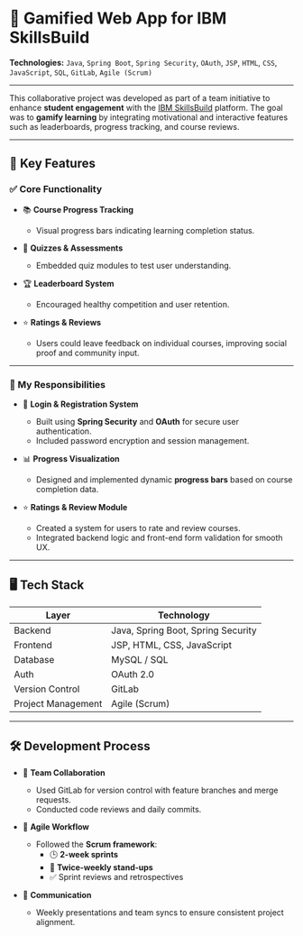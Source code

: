 # 🚀 Gamified Web App for IBM SkillsBuild

**Technologies:** `Java`, `Spring Boot`, `Spring Security`, `OAuth`, `JSP`, `HTML`, `CSS`, `JavaScript`, `SQL`, `GitLab`, `Agile (Scrum)`

---

This collaborative project was developed as part of a team initiative to enhance **student engagement** with the [IBM SkillsBuild](https://skillsbuild.org/) platform. The goal was to **gamify learning** by integrating motivational and interactive features such as leaderboards, progress tracking, and course reviews.

---

## 🎯 Key Features

### ✅ Core Functionality

- 📚 **Course Progress Tracking**
  - Visual progress bars indicating learning completion status.

- 🧠 **Quizzes & Assessments**
  - Embedded quiz modules to test user understanding.

- 🏆 **Leaderboard System**
  - Encouraged healthy competition and user retention.

- ⭐ **Ratings & Reviews**
  - Users could leave feedback on individual courses, improving social proof and community input.

---

### 🔐 My Responsibilities

- 🔐 **Login & Registration System**
  - Built using **Spring Security** and **OAuth** for secure user authentication.
  - Included password encryption and session management.

- 📊 **Progress Visualization**
  - Designed and implemented dynamic **progress bars** based on course completion data.

- ⭐ **Ratings & Review Module**
  - Created a system for users to rate and review courses.
  - Integrated backend logic and front-end form validation for smooth UX.

---

## 🖥️ Tech Stack

| Layer        | Technology                          |
|--------------|-------------------------------------|
| Backend      | Java, Spring Boot, Spring Security  |
| Frontend     | JSP, HTML, CSS, JavaScript          |
| Database     | MySQL / SQL                         |
| Auth         | OAuth 2.0                           |
| Version Control | GitLab                           |
| Project Management | Agile (Scrum)   |

---

## 🛠️ Development Process

- 👥 **Team Collaboration**
  - Used GitLab for version control with feature branches and merge requests.
  - Conducted code reviews and daily commits.

- 🧭 **Agile Workflow**
  - Followed the **Scrum framework**:
    - 🕒 **2-week sprints**
    - 📅 **Twice-weekly stand-ups**
    - ✅ Sprint reviews and retrospectives

- 💬 **Communication**
  - Weekly presentations and team syncs to ensure consistent project alignment.
